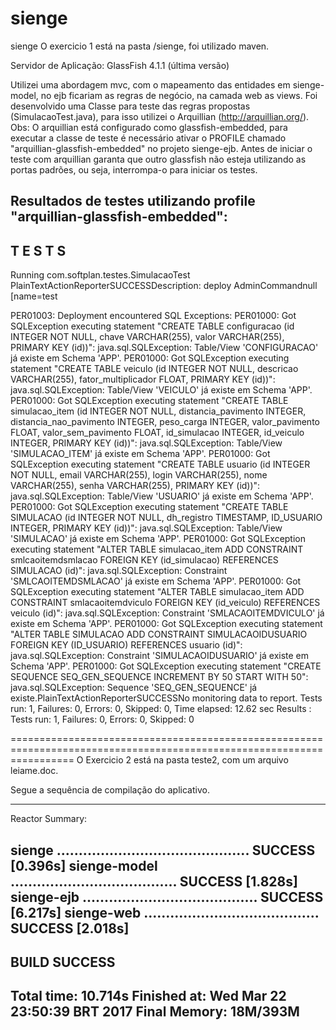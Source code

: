 # sienge
sienge
O exercicio 1 está na pasta /sienge, foi utilizado maven. 

Servidor de Aplicação:
GlassFish 4.1.1 (última versão)

Utilizei uma abordagem mvc, com o mapeamento das entidades em sienge-model, no ejb ficariam as regras de negócio, na camada web as views.
Foi desenvolvido uma Classe para teste das regras propostas (SimulacaoTest.java), para isso utilizei o Arquillian (http://arquillian.org/).
Obs: O arquillian está configurado como glassfish-embedded, para executar a classe de teste é necessário ativar o PROFILE chamado "arquillian-glassfish-embedded" no projeto sienge-ejb.
Antes de iniciar o teste com arquillian garanta que outro glassfish não esteja utilizando as portas padrões, ou seja, interrompa-o para iniciar os testes.

Resultados de testes utilizando profile "arquillian-glassfish-embedded":
-------------------------------------------------------
 T E S T S
-------------------------------------------------------
Running com.softplan.testes.SimulacaoTest
PlainTextActionReporterSUCCESSDescription: deploy AdminCommandnull
    [name=test

PER01003: Deployment encountered SQL Exceptions:
	PER01000: Got SQLException executing statement "CREATE TABLE configuracao (id INTEGER NOT NULL, chave VARCHAR(255), valor VARCHAR(255), PRIMARY KEY (id))": java.sql.SQLException: Table/View 'CONFIGURACAO' já existe em Schema 'APP'.
	PER01000: Got SQLException executing statement "CREATE TABLE veiculo (id INTEGER NOT NULL, descricao VARCHAR(255), fator_multiplicador FLOAT, PRIMARY KEY (id))": java.sql.SQLException: Table/View 'VEICULO' já existe em Schema 'APP'.
	PER01000: Got SQLException executing statement "CREATE TABLE simulacao_item (id INTEGER NOT NULL, distancia_pavimento INTEGER, distancia_nao_pavimento INTEGER, peso_carga INTEGER, valor_pavimento FLOAT, valor_sem_pavimento FLOAT, id_simulacao INTEGER, id_veiculo INTEGER, PRIMARY KEY (id))": java.sql.SQLException: Table/View 'SIMULACAO_ITEM' já existe em Schema 'APP'.
	PER01000: Got SQLException executing statement "CREATE TABLE usuario (id INTEGER NOT NULL, email VARCHAR(255), login VARCHAR(255), nome VARCHAR(255), senha VARCHAR(255), PRIMARY KEY (id))": java.sql.SQLException: Table/View 'USUARIO' já existe em Schema 'APP'.
	PER01000: Got SQLException executing statement "CREATE TABLE SIMULACAO (id INTEGER NOT NULL, dh_registro TIMESTAMP, ID_USUARIO INTEGER, PRIMARY KEY (id))": java.sql.SQLException: Table/View 'SIMULACAO' já existe em Schema 'APP'.
	PER01000: Got SQLException executing statement "ALTER TABLE simulacao_item ADD CONSTRAINT smlcaoitemdsmlacao FOREIGN KEY (id_simulacao) REFERENCES SIMULACAO (id)": java.sql.SQLException: Constraint 'SMLCAOITEMDSMLACAO' já existe em Schema 'APP'.
	PER01000: Got SQLException executing statement "ALTER TABLE simulacao_item ADD CONSTRAINT smlacaoitemdviculo FOREIGN KEY (id_veiculo) REFERENCES veiculo (id)": java.sql.SQLException: Constraint 'SMLACAOITEMDVICULO' já existe em Schema 'APP'.
	PER01000: Got SQLException executing statement "ALTER TABLE SIMULACAO ADD CONSTRAINT SIMULACAOIDUSUARIO FOREIGN KEY (ID_USUARIO) REFERENCES usuario (id)": java.sql.SQLException: Constraint 'SIMULACAOIDUSUARIO' já existe em Schema 'APP'.
	PER01000: Got SQLException executing statement "CREATE SEQUENCE SEQ_GEN_SEQUENCE INCREMENT BY 50 START WITH 50": java.sql.SQLException: Sequence 'SEQ_GEN_SEQUENCE' já existe.PlainTextActionReporterSUCCESSNo monitoring data to report.
Tests run: 1, Failures: 0, Errors: 0, Skipped: 0, Time elapsed: 12.62 sec
Results :
Tests run: 1, Failures: 0, Errors: 0, Skipped: 0

=======================================================================================================================
O Exercicio 2 está na pasta teste2, com um arquivo leiame.doc.



Segue a sequência de compilação do aplicativo.

------------------------------------------------------------------------
Reactor Summary:

sienge ............................................ SUCCESS [0.396s]
sienge-model ...................................... SUCCESS [1.828s]
sienge-ejb ........................................ SUCCESS [6.217s]
sienge-web ........................................ SUCCESS [2.018s]
------------------------------------------------------------------------
BUILD SUCCESS
------------------------------------------------------------------------
Total time: 10.714s
Finished at: Wed Mar 22 23:50:39 BRT 2017
Final Memory: 18M/393M
------------------------------------------------------------------------

